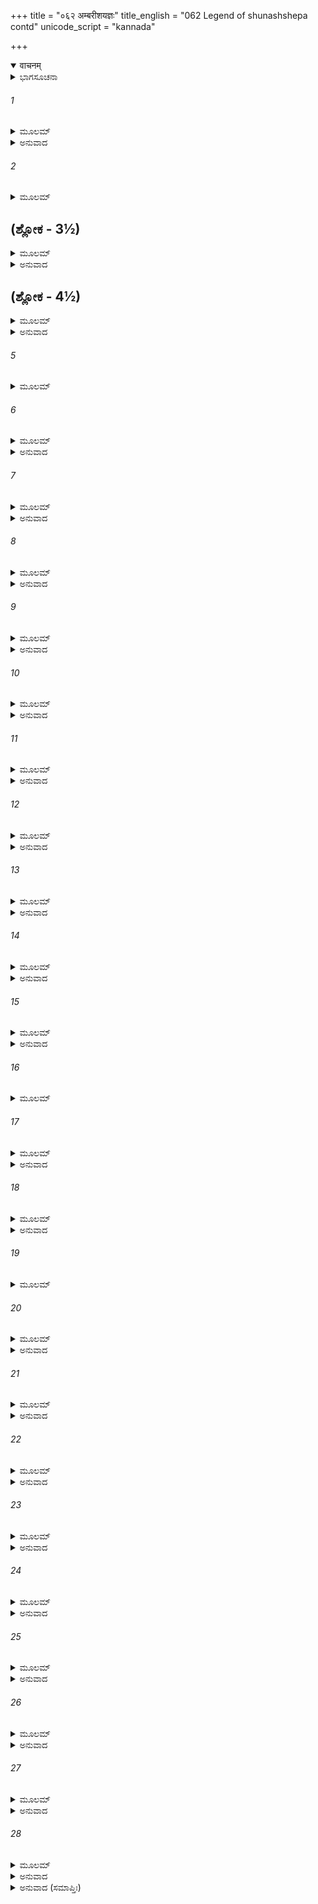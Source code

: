+++
title = "०६२ अम्बरीशयज्ञः"
title_english = "062 Legend of shunashshepa contd"
unicode_script = "kannada"

+++
<details open><summary>वाचनम्</summary>

<div class="audioEmbed"  caption="श्रीराम-हरिसीताराममूर्ति-घनपाठिभ्यां वचनम्" src="https://archive.org/download/Ramayana-recitation-Sriram-harisItArAmamUrti-Ghanapaati-v2/Kanda_1/Kanda_1_BK-062-Ambareesha_Yagnaha.mp3"></div>
</details>



<details><summary>ಭಾಗಸೂಚನಾ</summary>

ವಿಶ್ವಾಮಿತ್ರರಿಂದ ಶುನಃಶೇಪನ ರಕ್ಷಣೆಯ ಸಫಲ ಪ್ರಯತ್ನ ಮತ್ತು ತಪಸ್ಸು
</details>

###### 1


<details><summary>ಮೂಲಮ್</summary>

ಶುನಃಶೇಪಂ ನರಶ್ರೇಷ್ಠ ಗೃಹೀತ್ವಾ ತು ಮಹಾಯಶಾಃ  
ವ್ಯಶ್ರಮತ್ ಪುಷ್ಕರೇ ರಾಜಾ ಮಧ್ಯಾಹ್ನೇ ರಘುನಂದನ ॥
</details>

<details><summary>ಅನುವಾದ</summary>

(ಶತಾನಂದರು ಹೇಳುತ್ತಿದ್ದಾರೆ) - ನರಶ್ರೇಷ್ಠ ರಘುನಂದನ! ಮಹಾಯಶಸ್ವೀ ರಾಜಾ ಅಂಬರೀಷನು ಶುನಃಶೇಪನನ್ನು ಜೊತೆಗೆ ಕರೆದುಕೊಂಡು ಮಧ್ಯಾಹ್ನದ ಸಮಯಕ್ಕೆ ಪುಷ್ಕರ ತೀರ್ಥಕ್ಕೆ ಬಂದು ಅಲ್ಲಿ ವಿಶ್ರಮಿಸಿದನು.॥1॥
</details>

###### 2


<details><summary>ಮೂಲಮ್</summary>

ತಸ್ಯ ವಿಶ್ರಮಮಾಣಸ್ಯ ಶುನಃಶೇಪೋ ಮಹಾಯಶಾಃ ।  
ಪುಷ್ಕರಂ ಶ್ರೇಷ್ಠಮಾಗಮ್ಯ ವಿಶ್ವಾಮಿತ್ರಂ ದದರ್ಶ ಹ ॥
</details>

## (ಶ್ಲೋಕ - 3½)


<details><summary>ಮೂಲಮ್</summary>

ತಪ್ಯಂತಮೃಷಿಭಿಃ ಸಾರ್ಧಂ ಮಾತುಲಂ ಪರಮಾತುರಃ ।  
ವಿಷಣ್ಣವದನೋ ದೀನಸ್ತೃಷ್ಣಯಾ ಚ ಶ್ರಮೇಣ ಚ ॥  
ಪಪಾತಾಂಕೇ ಮುನೇರಾಮ ವಾಕ್ಯಂ ಚೇದಮುವಾಚ ಹ ।
</details>

<details><summary>ಅನುವಾದ</summary>

ಶ್ರೀರಾಮಾ! ಅವನು ವಿಶ್ರಮಿಸತೊಡಗಿದಾಗ ಮಹಾ ಯಶಸ್ವೀ ಶುನಃಶೇಪನು ಜ್ಯೇಷ್ಠ ಪುಷ್ಕರದಲ್ಲಿ ಋಷಿಗಳೊಡನೆ ತಪಸ್ಸು ಮಾಡುತ್ತಿದ್ದ ಮಾವನಾದ ವಿಶ್ವಾಮಿತ್ರರನ್ನು ಭೆಟ್ಟಿಯಾದನು. ಅವನು ಅತ್ಯಂತ, ದೀನನಾಗಿದ್ದು, ಮುಖ ಬಾಡಿಹೋಗಿತ್ತು. ಹಸಿವು ಬಾಯಾರಿಕೆ ಮತ್ತು ಆಯಾಸದಿಂದ ದೀನನಾಗಿ ಮುನಿಯ ತೊಡೆಯಲ್ಲಿ ಬಿದ್ದುಬಿಟ್ಟನು ಹಾಗೂ ಹೇಳಿದನು.॥2-3½॥
</details>

## (ಶ್ಲೋಕ - 4½)


<details><summary>ಮೂಲಮ್</summary>

ನ ಮೇಽಸ್ತಿ ಮಾತಾ ನ ಪಿತಾ ಜ್ಞಾತಯೋ ಬಾಂಧವಾಃ ಕುತಃ ॥  
ತ್ರಾತುಮರ್ಹಸಿ ಮಾಂ ಸೌಮ್ಯ ಧರ್ಮೇಣ ಮುನಿಪುಂಗವ ।
</details>

<details><summary>ಅನುವಾದ</summary>

ಸೌಮ್ಯ ಮುನಿಪುಂಗವರೇ! ನನಗೆ ತಂದೆಯಾಗಲಿ, ತಾಯಿಯಾಗಲಿ, ಬಂಧು-ಬಾಂಧವರಾಗಲಿ ಯಾರೂ ಇಲ್ಲ. ನಾನು ಅಸಹಾಯನಾಗಿದ್ದೇನೆ, ಆದ್ದರಿಂದ ನೀವೇ ಧರ್ಮದಿಂದ ನನ್ನನ್ನು ಕಾಪಾಡಬೇಕು.॥4½॥
</details>

###### 5


<details><summary>ಮೂಲಮ್</summary>

ತ್ರಾತಾ ತ್ವಂ ಹಿ ನರಶ್ರೇಷ್ಠ ಸರ್ವೇಷಾಂ ತ್ವಂ ಹಿ ಭಾವನಃ ॥
</details>

###### 6


<details><summary>ಮೂಲಮ್</summary>

ರಾಜಾ ಚ ಕೃತಕಾರ್ಯಃ ಸ್ಯಾದಹಂ ದೀರ್ಘಾಯುರವ್ಯಯಃ ।  
ಸ್ವರ್ಗಲೋಕಮುಪಾಶ್ನೀಯಾಂ ತಪಸ್ತಪ್ತ್ವಾಹ್ಯನುತ್ತಮಮ್ ॥
</details>

<details><summary>ಅನುವಾದ</summary>

ನರಶ್ರೇಷ್ಠರೇ! ನೀವು ಎಲ್ಲರ ರಕ್ಷಕರಾಗಿರುವಿರಿ ಹಾಗೂ ಬೇಕಾದ ವಸ್ತುವನ್ನು ಪ್ರಾಪ್ತಿಮಾಡಿಸಿಕೊಡುವವರಾಗಿದ್ದೀರಿ. ಈ ರಾಜನೂ ಕೃತಾರ್ಥನಾಗಿ, ನಾನೂ ವಿಕಾರರಹಿತ ದೀರ್ಘಾಯುಷ್ಯ ಹೊಂದಿ, ಸರ್ವೋತ್ತಮ ತಪಸ್ಸು ಮಾಡಿ ಸ್ವರ್ಗಲೋಕವನ್ನು ಪಡೆಯುವಂತೆ ನನ್ನ ಮೇಲೆ ಕೃಪೆ ಮಾಡಿರಿ.॥5-6॥
</details>

###### 7


<details><summary>ಮೂಲಮ್</summary>

ಸ ಮೇ ನಾಥೋ ಹ್ಯನಾಥಸ್ಯ ಭವ ಭವ್ಯೇನ ತೇಜಸಾ ।  
ಪಿತೇವ ಪುತ್ರಂ ಧರ್ಮಾತ್ಮಂಸ್ತ್ರಾತುಮರ್ಹಸಿ ಕಿಲ್ಬಿಷಾತ್ ॥
</details>

<details><summary>ಅನುವಾದ</summary>

ಧರ್ಮಾತ್ಮರೇ! ನೀವು ನಿರ್ಮಲಚಿತ್ತದಿಂದ ಅನಾಥನಾದ ನನಗೆ ನಾಥರಾಗಿ (ಸಂರಕ್ಷಕರಾಗಿರುವಿರಿ). ತಂದೆಯು ತನ್ನ ಪುತ್ರನನ್ನು ರಕ್ಷಿಸುವಂತೆ ನೀವು ನನ್ನ ಈ ಪಾಪ ಮೂಲಕ ವಿಪತ್ತಿನಿಂದ ಉದ್ಧರಿಸಿರಿ.॥7॥
</details>

###### 8


<details><summary>ಮೂಲಮ್</summary>

ತಸ್ಯ ತದ್ವಚನಂ ಶ್ರುತ್ವಾ ವಿಶ್ವಾಮಿತ್ರೋ ಮಹಾತಪಾಃ ।  
ಸಾನ್ತ್ವಯಿತ್ವಾ ಬಹುವಿಧಂ ಪುತ್ರಾನಿದಮುವಾಚ ಹ ॥
</details>

<details><summary>ಅನುವಾದ</summary>

ಶುನಃಶೇಪನ ಈ ಮಾತನ್ನು ಕೇಳಿ ಮಹಾತಪಸ್ವಿ ವಿಶ್ವಾಮಿತ್ರರು ಅವನನ್ನು ಅನೇಕ ವಿಧದಿಂದ ಸಾಂತ್ವನ ಮಾಡಿ ತನ್ನ ಪುತ್ರರಲ್ಲಿ ಈ ಪ್ರಕಾರ ಹೇಳಿದರು.॥8॥
</details>

###### 9


<details><summary>ಮೂಲಮ್</summary>

ಯತ್ಕೃತೇಪಿತರಃ ಪುತ್ರಾಂಜನಯಂತಿ ಶುಭಾರ್ಥಿನಃ ।  
ಪರಲೋಕಹಿತಾರ್ಥಾಯ ತಸ್ಯ ಕಾಲೋಽಯಮಾಗತಃ ॥
</details>

<details><summary>ಅನುವಾದ</summary>

ಮಕ್ಕಳಿರಾ! ಶುಭವನ್ನು ಬಯಸುವ ತಂದೆಯು ಯಾವ ಪಾರಲೌಕಿಕ ಹಿತದ ಉದ್ದೇಶದಿಂದ ಪುತ್ರರನ್ನು ಪಡೆಯುತ್ತಾನೋ, ಅದರ ಪೂರ್ಣತೆಯ ಸಮಯ ಈಗ ಬಂದಿದೆ.॥9॥
</details>

###### 10


<details><summary>ಮೂಲಮ್</summary>

ಅಯಂ ಮುನಿಸುತೋ ಬಾಲೋ ಮತ್ತಃ ಶರಣಮಿಚ್ಛತಿ ।  
ಅಸ್ಯಜೀವಿತಮಾತ್ರೇಣ ಪ್ರಿಯಂ ಕುರುತ ಪುತ್ರಕಾಃ ॥
</details>

<details><summary>ಅನುವಾದ</summary>

ಪುತ್ರರೇ! ಈ ಮುನಿಕುಮಾರನು ನನ್ನಿಂದ ತನ್ನ ರಕ್ಷಣೆಯನ್ನು ಬಯಸುತ್ತಿದ್ದಾನೆ. ನೀವು ತಮ್ಮ ಎಲ್ಲ ಜಿವನವನ್ನು ಕೊಟ್ಟು ಇವನಿಗೆ ಪ್ರಿಯವಾದುದನ್ನು ಮಾಡಿರಿ.॥10॥
</details>

###### 11


<details><summary>ಮೂಲಮ್</summary>

ಸರ್ವೇ ಸುಕೃತಕರ್ಮಾಣಃ ಸರ್ವೇ ಧರ್ಮಪರಾಯಣಾಃ ।  
ಪಶುಭೂತಾ ನರೇಂದ್ರಸ್ಯ ತೃಪ್ತಿಮಗ್ನೇಃ ಪ್ರಯಚ್ಛತ ॥
</details>

<details><summary>ಅನುವಾದ</summary>

ನೀವೆಲ್ಲರೂ ಪುಣ್ಯಾತ್ಮರು ಮತ್ತು ಧರ್ಮಪರಾಯಣ ಆಗಿರುವಿರಿ. ಆದ್ದರಿಂದ ರಾಜನ ಯಜ್ಞದಲ್ಲಿ ಪಶುವಾಗಿ ಯಜ್ಞೇಶ್ವರನನ್ನು ತೃಪ್ತಿಪಡಿಸಿರಿ.॥11॥
</details>

###### 12


<details><summary>ಮೂಲಮ್</summary>

ನಾಥವಾಂಶ್ಚ ಶುನಃಶೇಪೋ ಯಜ್ಞಶ್ಚಾವಿಘ್ನತೋ ಭವೇತ್ ।  
ದೇವತಾಸ್ತರ್ಪಿತಾಶ್ಚ ಸ್ಯುರ್ಮಮ ಚಾಪಿ ಕೃತಂ ವಚಃ ॥
</details>

<details><summary>ಅನುವಾದ</summary>

ಇದರಿಂದ ಶುನಃಶೇಪನ ಉದ್ಧಾರವಾದೀತು, ರಾಜನ ಯಜ್ಞವು ನಿರ್ವಿಘ್ನವಾಗಿ ಪೂರ್ಣವಾಗುವುದು, ದೇವತೆಗಳೂ ತೃಪ್ತರಾಗುವರು. ನಿಮ್ಮಿಂದ ನನ್ನ ಆಜ್ಞಾಪಾಲನೆ ಆದಂತಾಗುವುದು.॥12॥
</details>

###### 13


<details><summary>ಮೂಲಮ್</summary>

ಮುನೇಸ್ತದ್ ವಚನಂ ಶ್ರುತ್ವಾ ಮಧುಚ್ಛಂದಾದಯಃ ಸುತಾಃ ।  
ಸಾಭಿಮಾನಂ ನರಶ್ರೇಷ್ಠ ಸಲೀಲಮಿದಮಬ್ರುವನ್ ॥
</details>

<details><summary>ಅನುವಾದ</summary>

ನರಶ್ರೇಷ್ಠನೇ! ವಿಶ್ವಾಮಿತ್ರಮುನಿಯ ಆ ಮಾತನ್ನು ಕೇಳಿ, ಮಧುಚ್ಛಂದರೆ ಆದಿ ಅವನ ಪುತ್ರರು ಅಭಿಮಾನ ಮತ್ತು ಅವಹೇಳನಕಾರಿ ಮಾತನ್ನು ಈ ರೀತಿಯಾಗಿ ನುಡಿದರು.॥13॥
</details>

###### 14


<details><summary>ಮೂಲಮ್</summary>

ಕಥಮಾತ್ಮಸುತಾನ್ ಹಿತ್ವಾ ತ್ರಾಯಸೇಽನ್ಯಸುತಂ ವಿಭೋ ।  
ಅಕಾರ್ಯಮಿವ ಪಶ್ಯಾಮಃ ಶ್ವಮಾಂಸಮಿವ ಭೋಜನೇ ॥
</details>

<details><summary>ಅನುವಾದ</summary>

ಸ್ವಾಮಿ! ನೀವು ನಿಮ್ಮ ಅನೇಕ ಪುತ್ರರನ್ನು ತ್ಯಜಿಸಿ ಬೇರೆಯವರ ಪುತ್ರನನ್ನು ಹೇಗೆ ರಕ್ಷಿಸುವಿರಿ? ಪವಿತ್ರ ಭೋಜನದಲ್ಲಿ, ನಾಯಿಯ ಮಾಂಸ ಬಿದ್ದರೆ ಅಗ್ರಾಹ್ಯವಾಗುವಂತೆ, ಎಲ್ಲಿ ನಿಮ್ಮ ಪುತ್ರರ ರಕ್ಷಣೆ ಅವಶ್ಯಕವಿರುವಾಗ ಅಲ್ಲಿ ಬೇರೆಯವರ ಪುತ್ರನನ್ನು ರಕ್ಷಿಸುವುದು ಅಕರ್ತವ್ಯವೆಂದೇ ನಾವು ತಿಳಿಯುತ್ತೇವೆ.॥14॥
</details>

###### 15


<details><summary>ಮೂಲಮ್</summary>

ತೇಷಾಂ ತದ್ವಚನಂ ಶ್ರುತ್ವಾ ಪುತ್ರಾಣಾಂ ಮುನಿಪುಂಗವಃ ।  
ಕ್ರೋಧಸಂರಕ್ತನಯನೋ ವ್ಯಾಹರ್ತುಮುಪಚಕ್ರಮೇ ॥
</details>

<details><summary>ಅನುವಾದ</summary>

ಪುತ್ರರ ಆ ಮಾತನ್ನು ಕೇಳಿ ಮುನಿವರ ವಿಶ್ವಾಮಿತ್ರರ ಕಣ್ಣುಗಳು ಸಿಟ್ಟಿನಿಂದ ಕೆಂಡವಾದವು. ಅವರು ಈ ಪ್ರಕಾರ ಹೇಳತೊಡಗಿದರು.॥15॥
</details>

###### 16


<details><summary>ಮೂಲಮ್</summary>

ನಿಃಸಾಧ್ವಸಮಿದಂ ಪ್ರೋಕ್ತಂ ಧರ್ಮಾದಪಿ ವಿಗರ್ಹಿತಮ್ ।  
ಅತಿಕ್ರಮ್ಯ ತು ಮದ್ವಾಕ್ಯಂ ದಾರುಣಂ ರೋಮಹರ್ಷಣಮ್ ॥
</details>

###### 17


<details><summary>ಮೂಲಮ್</summary>

ಶ್ವಮಾಂಸಭೋಜಿನಃ ಸರ್ವೇ ವಾಸಿಷ್ಠಾ ಇವ ಜಾತಿಷು ।  
ಪೂರ್ಣಂ ವರ್ಷಸಹಸ್ರಂ ತು ಪೃಥಿವ್ಯಾಮನುವತ್ಸ್ಯಥ ॥
</details>

<details><summary>ಅನುವಾದ</summary>

ಎಲಾ! ನೀವು ನಿರ್ಭಯರಾಗಿ ಧರ್ಮರಹಿತ ಹಾಗೂ ನಿಂದಿತವಾದ ಮಾತನ್ನು ಆಡಿದಿರಲ್ಲ! ನನ್ನ ಆಜ್ಞೆಯನ್ನು ಉಲ್ಲಂಘಿಸಿ ಈ ದಾರುಣ ಮತ್ತು ರೋಮಾಂಚಕರ ಮಾತು ನಿಮ್ಮ ಬಾಯಿಯಿಂದ ಹೊರಟಿತಲ್ಲ! ಈ ಅಪರಾಧದಿಂದಾಗಿ ನೀವೆಲ್ಲರೂ ವಸಿಷ್ಠರ ಪುತ್ರರಂತೆ ನಾಯಿಯ ಮಾಂಸ ತಿನ್ನುವ ಮುಷ್ಠಿಕ ಮೊದಲಾದ ಜಾತಿಯಲ್ಲಿ ಹುಟ್ಟಿ ಒಂದು ಸಾವಿರ ವರ್ಷಗಳವರೆಗೆ ಈ ಪೃಥ್ವಿಯಲ್ಲಿರುವಿರಿ.॥16-17॥
</details>

###### 18


<details><summary>ಮೂಲಮ್</summary>

ಕೃತ್ವಾ ಶಾಪಸಮಾಯುಕ್ತಾನ್ ಪುತ್ರಾನ್ಮುನಿವರಸ್ತದಾ ।  
ಶುನಃಶೇಪಮುವಾಚಾರ್ತಂ ಕೃತ್ವಾ ರಕ್ಷಾಂ ನಿರಾಮಯಾಮ್ ॥
</details>

<details><summary>ಅನುವಾದ</summary>

ಈ ಪ್ರಕಾರ ತನ್ನ ಪುತ್ರರನ್ನು ಶಪಿಸಿ ಮುನಿವರ ವಿಶ್ವಾಮಿತ್ರರು ಆಗ ಶೋಕಾರ್ತ ಶುನಃಶೇಪನನ್ನು ನಿರ್ವಿಘ್ನವಾಗಿ ರಕ್ಷಿಸಿ ಅವನಲ್ಲಿ ಇಂತೆಂದರು.॥18॥
</details>

###### 19


<details><summary>ಮೂಲಮ್</summary>

ಪವಿತ್ರಪಾಶೈರಾಬದ್ಧೋ ರಕ್ತಮಾಲ್ಯಾನುಲೇಪನಃ ।  
ವೈಷ್ಣವಂ ಯೂಪಮಾಸಾದ್ಯ ವಾಗ್ಭಿರಗ್ನಿ ಮುದಾಹರ ॥
</details>

###### 20


<details><summary>ಮೂಲಮ್</summary>

ಇಮೇ ಚ ಗಾಥೇ ದ್ವೇ ದಿವ್ಯೇ ಗಾಯೇಥಾ ಮುನಿಪುತ್ರಕ ।  
ಅಂಬರೀಷಸ್ಯ ಯಜ್ಞೇಽಸ್ಮಿಂಸ್ತತಃ ಸಿದ್ಧಿಮಮಾಪ್ಸ್ಯಸಿ ॥
</details>

<details><summary>ಅನುವಾದ</summary>

ಮುನಿಕುಮಾರ! ಅಂಬರೀಷನ ಈ ಯಜ್ಞದಲ್ಲಿ ನಿನ್ನನ್ನು ದರ್ಭೆಗಳೇ ಆದಿ ಪವಿತ್ರ ಪಾಶಗಳಿಂದ ಬಂಧಿಸಿ, ಕೆಂಪು ಹೂವುಗಳ ಮಾಲೆಯನ್ನು ತೊಡಿಸಿ, ಕೆಂಪು ಚಂದನವನ್ನು ಹಚ್ಚಿದಂತಹ ನೀನು ವಿಷ್ಣುದೇವತಾ ಸಂಬಂಧೀ ಯೂಪದ ಬಳಿಗೆ ಹೋಗಿ ವಾಣಿಯಿಂದ ಅಗ್ನಿಯ (ಇಂದ್ರ ಮತ್ತು ವಿಷ್ಣುವಿನ) ಸ್ತುತಿಸುತ್ತಾ ಈ ಎರಡು ದಿವ್ಯ ಗಾಥೆ (ಸೂಕ್ತ) ಗಳನ್ನು ಗಾನಮಾಡು. ಇದರಿಂದ ನೀನು ಮನೋವಾಂಛಿತ ಸಿದ್ಧಿಯನ್ನು ಪಡೆದುಕೊಳ್ಳುವೆ.॥19-20॥
</details>

###### 21


<details><summary>ಮೂಲಮ್</summary>

ಶುನಃಶೇಪೋ ಗೃಹೀತ್ವಾ ತು ದ್ವೇ ಗಾಥೇ ಸುಸಮಾಹಿತಃ ।  
ತ್ವರಯಾ ರಾಜಸಿಂಹಂ ತಮಂಬರೀಷಮುವಾಚ ಹ ॥
</details>

<details><summary>ಅನುವಾದ</summary>

ಶುನಃಶೇಪನು ಏಕಾಗ್ರಚಿತ್ತನಾಗಿ ಎರಡು ಗಾಥೆಗಳನ್ನು ಗ್ರಹಿಸಿದನು ಹಾಗೂ ರಾಜಸಿಂಹ ಅಂಬರೀಷನ ಬಳಿಗೆ ಹೋಗಿ ಅವನಲ್ಲಿ ಅವಸರವಾಗಿ ಇಂತೆಂದನು.॥21॥
</details>

###### 22


<details><summary>ಮೂಲಮ್</summary>

ರಾಜಸಿಂಹ ಮಹಾಬುದ್ಧೇ ಶೀಘ್ರಂ ಗಚ್ಛಾವಹೇ ವಯಮ್ ।  
ನಿರ್ವರ್ತಯಸ್ವ ರಾಜೇಂದ್ರ ದೀಕ್ಷಾಂ ಚ ಸಮುದಾಹರ ॥
</details>

<details><summary>ಅನುವಾದ</summary>

ರಾಜೇಂದ್ರನೇ! ಪರಮಬುದ್ಧಿವಂತ ರಾಜಸಿಂಹನೇ! ಈಗ ನಾವಿಬ್ಬರೂ ಬೇಗನೇ ಹೋಗೋಣ. ನೀವುಯಜ್ಞದ ದೀಕ್ಷೆ ಕೈಗೊಳ್ಳಿರಿ ಹಾಗೂ ಯಜ್ಞಕಾರ್ಯ ನೆರವೇರಿಸಿರಿ.॥22॥
</details>

###### 23


<details><summary>ಮೂಲಮ್</summary>

ತದ್ವಾಕ್ಯಮೃಷಿಪುತ್ರಸ್ಯ ಶ್ರುತ್ವಾ ಹರ್ಷಸಮನ್ವಿತಃ ।  
ಜಗಾಮ ನೃಪತಿಃ ಶೀಘ್ರಂ ಯಜ್ಞವಾಟಮತಂದ್ರಿತಃ ॥
</details>

<details><summary>ಅನುವಾದ</summary>

ಋಷಿಕುವಾರನ ಆ ಮಾತನ್ನು ಕೇಳಿ ಅಂಬರೀಷನು ಆಲಸ್ಯ ಬಿಟ್ಟು, ಹರ್ಷಗೊಂಡು ಶೀಘ್ರವಾಗಿ ಯಜ್ಞಶಾಲೆಗೆ ಹೋದನು.॥23॥
</details>

###### 24


<details><summary>ಮೂಲಮ್</summary>

ಸದಸ್ಯಾನುಮತೇ ರಾಜಾ ಪವಿತ್ರಕೃತಲಕ್ಷಣಮ್ ।  
ಪಶುಂ ರಕ್ತಾಂಬರಂ ಕೃತ್ವಾ ಯೂಪೇ ತಂ ಸಮಬಂಧಯತ್ ॥
</details>

<details><summary>ಅನುವಾದ</summary>

ಅಲ್ಲಿ ಸದಸ್ಯರ ಅನುಮತಿ ಪಡೆದು ಅಂಬರೀಷರಾಜನು ಶುನಃಶೇಪನನ್ನು ಕುಶಗಳ ಪವಿತ್ರ ಪಾಶಗಳಿಂದ ಬಂಧಿಸಿ ಅವನನ್ನು ಪಶುವಿನ ಲಕ್ಷಣ ಸಂಪನ್ನನಾಗಿಸಿದನು. ಯಜ್ಞಪಶುವಿಗೆ ತೊಡಿಸುವ ಕೆಂಪುವಸ್ತ್ರ ಉಡಿಸಿ ಯೂಪಕ್ಕೆ ಕಟ್ಟಿಹಾಕಿದನು.॥24॥
</details>

###### 25


<details><summary>ಮೂಲಮ್</summary>

ಸ ಬದ್ಧೋ ವಾಗ್ಬಿರಗ್ರಯಾಭಿರಭಿತುಷ್ಟಾವ ವೈಸುರೌ ।  
ಇಂದ್ರಮಿಂದ್ರಾನುಜಂ ಚೈವ ಯಥಾವನ್ಮುನಿಪುತ್ರಕಃ ॥
</details>

<details><summary>ಅನುವಾದ</summary>

ಬಂಧಿತನಾದ ಮುನಿಪುತ್ರ ಶುನಃಶೇಪನು ಉತ್ತಮವಾಣಿಯಿಂದ ಇಂದ್ರ ಮತ್ತು ಉಪೇಂದ್ರ ಈ ಇಬ್ಬರು ದೇವತೆಗಳನ್ನು ಯಥಾವತ್ತಾಗಿ ಸ್ತುತಿಸಿದನು.॥25॥
</details>

###### 26


<details><summary>ಮೂಲಮ್</summary>

ತತಃ ಪ್ರೀತಃ ಸಹಸ್ರಾಕ್ಷೋ ರಹಸ್ಯಸ್ತುತಿತೋಷಿತಃ ।  
ದೀರ್ಘಮಾಯುಸ್ತದಾ ಪ್ರಾದಾಚ್ಛುನಃಶೇಪಾಯ ವಾಸವಃ ॥
</details>

<details><summary>ಅನುವಾದ</summary>

ಆ ರಹಸ್ಯ ತುಂಬಿದ ಸ್ತುತಿಯಿಂದ ಸಂತುಷ್ಟನಾಗಿ ಸಹಸ್ರಾಕ್ಷ ಇಂದ್ರನು ಬಹಳ ಸಂತೋಷಗೊಂಡನು. ಆಗ ಅವನು ಶುನಃಶೇಪನಿಗೆ ದೀರ್ಘಾಯುಷ್ಯವನ್ನು ಕರುಣಿಸಿದನು.॥26॥
</details>

###### 27


<details><summary>ಮೂಲಮ್</summary>

ಸ ಚ ರಾಜಾ ನರಶ್ರೇಷ್ಠ ಯಜ್ಞಸ್ಯ ಚ ಸಮಾಪ್ತವಾನ್ ।  
ಫಲಂ ಬಹುಗುಣಂ ರಾಮ ಸಹಸ್ರಾಕ್ಷಪ್ರಸಾದಜಮ್ ॥
</details>

<details><summary>ಅನುವಾದ</summary>

ನರಶ್ರೇಷ್ಠ ಶ್ರೀರಾಮನೇ! ರಾಜಾ ಅಂಬರೀಷನು ದೇವೇಂದ್ರನ ಕೃಪೆಯಿಂದ ಆ ಯಜ್ಞದ ಬಹುರೂಪ ಸಂಪನ್ನ ಉತ್ತಮ ಫಲವನ್ನು ಪಡೆದುಕೊಂಡನು.॥27॥
</details>

###### 28


<details><summary>ಮೂಲಮ್</summary>

ವಿಶ್ವಾಮಿತ್ರೋಽಪಿ ಧರ್ಮಾತ್ಮಾ ಭೂಯಸ್ತೇಪೇ ಮಹಾತಪಾಃ ।  
ಪುಷ್ಕರೇಷು ನರಶ್ರೇಷ್ಠ ದಶವರ್ಷಶತಾನಿ ಚ ॥
</details>

<details><summary>ಅನುವಾದ</summary>

ಪುರುಷಪ್ರವರನೇ! ಅನಂತರ ಮಹಾತಪಸ್ವಿ ಧರ್ಮಾತ್ಮ ವಿಶ್ವಾಮಿತ್ರರೂ ಕೂಡ ಪುಷ್ಕರ ಕ್ಷೇತ್ರದಲ್ಲಿ ಪುನಃ ಒಂದು ಸಾವಿರ ವರ್ಷ ತೀವ್ರ ತಪ್ಪಸ್ಸನ್ನಾಚರಿಸಿದರು.॥28॥
</details>

<details><summary>ಅನುವಾದ (ಸಮಾಪ್ತಿಃ)</summary>

ವಾಲ್ಮೀಕಿ ವಿರಚಿತ ಆರ್ಷ ರಾಮಾಯಣ ಆದಿಕಾವ್ಯದ ಬಾಲಕಾಂಡದಲ್ಲಿ ಅರವತ್ತೆರಡನೆಯ ಸರ್ಗ ಪೂರ್ಣವಾಯಿತು. ॥62॥
</details>

